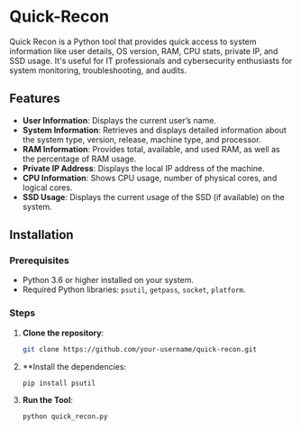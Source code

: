 # Quick-Recon
Quick Recon is a Python tool that provides quick access to system information like user details, OS version, RAM, CPU stats, private IP, and SSD usage. It's useful for IT professionals and cybersecurity enthusiasts for system monitoring, troubleshooting, and audits.

## Features

- **User Information**: Displays the current user’s name.
- **System Information**: Retrieves and displays detailed information about the system type, version, release, machine type, and processor.
- **RAM Information**: Provides total, available, and used RAM, as well as the percentage of RAM usage.
- **Private IP Address**: Displays the local IP address of the machine.
- **CPU Information**: Shows CPU usage, number of physical cores, and logical cores.
- **SSD Usage**: Displays the current usage of the SSD (if available) on the system.

## Installation

### Prerequisites

- Python 3.6 or higher installed on your system.
- Required Python libraries: `psutil`, `getpass`, `socket`, `platform`.

### Steps

1. **Clone the repository**:
   ```bash
   git clone https://github.com/your-username/quick-recon.git
2. **Install the dependencies:
   ```bash
   pip install psutil
3. **Run the Tool**:
   ```bash
   python quick_recon.py
